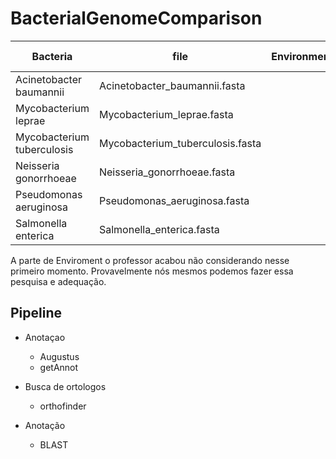 # BacterialGenomeComparison

| Bacteria                   | file                             | Environment | Reference Genome |
|----------------------------|----------------------------------|-------------|------------------|
| Acinetobacter baumannii    | Acinetobacter_baumannii.fasta    |             |E coli            |
| Mycobacterium leprae       | Mycobacterium_leprae.fasta       |             |E coli            |
| Mycobacterium tuberculosis | Mycobacterium_tuberculosis.fasta |             |S aureus          |
| Neisseria gonorrhoeae      | Neisseria_gonorrhoeae.fasta      |             |S aureus          |
| Pseudomonas aeruginosa     | Pseudomonas_aeruginosa.fasta     |             |E coli            |
| Salmonella enterica        | Salmonella_enterica.fasta        |             |E coli            |

A parte de Enviroment o professor acabou não considerando nesse primeiro momento. Provavelmente nós mesmos podemos fazer essa pesquisa e adequação.

## Pipeline
* Anotaçao
  * Augustus
  * getAnnot
* Busca de ortologos
  * orthofinder
 
* Anotação
  * BLAST   
